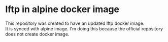 # lftp in alpine docker image

This repository was created to have an updated lftp docker image.  
It is synced with alpine image. I'm doing this because the official repository does not create docker image.
